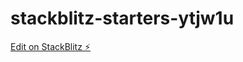 # stackblitz-starters-ytjw1u

[Edit on StackBlitz ⚡️](https://stackblitz.com/edit/stackblitz-starters-ytjw1u)